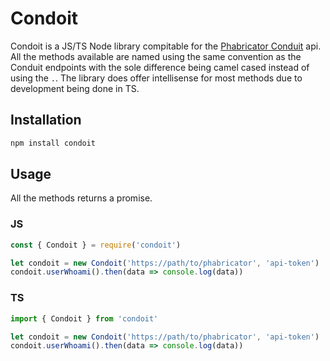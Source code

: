 # Condoit

Condoit is a JS/TS Node library compitable for the [Phabricator Conduit](https://secure.phabricator.com/conduit/method/) api. All the methods available are named using the same convention as the Conduit endpoints with the sole difference being camel cased instead of using the `.`. The library does offer intellisense for most methods due to development being done in TS.

## Installation
```bash
npm install condoit
```

## Usage
All the methods returns a promise. 

### JS
```js
const { Condoit } = require('condoit')

let condoit = new Condoit('https://path/to/phabricator', 'api-token')
condoit.userWhoami().then(data => console.log(data))
```

### TS
```ts
import { Condoit } from 'condoit'

let condoit = new Condoit('https://path/to/phabricator', 'api-token')
condoit.userWhoami().then(data => console.log(data))
```
